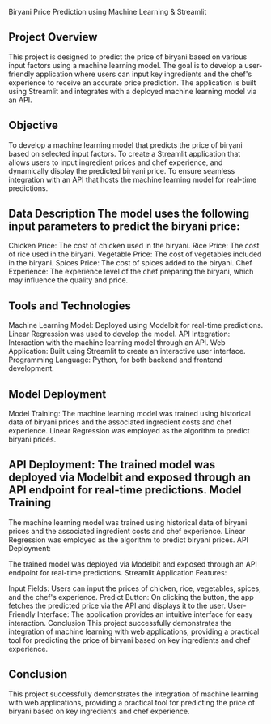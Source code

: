 Biryani Price Prediction using Machine Learning & Streamlit

Project Overview 
-----------------
This project is designed to predict the price of biryani based on various input factors using a machine learning model. The goal is to develop a user-friendly application where users can input key ingredients and the chef's experience to receive an accurate price prediction. The application is built using Streamlit and integrates with a deployed machine learning model via an API.

Objective
---------
To develop a machine learning model that predicts the price of biryani based on selected input factors.
To create a Streamlit application that allows users to input ingredient prices and chef experience, and dynamically display the predicted biryani price.
To ensure seamless integration with an API that hosts the machine learning model for real-time predictions.

Data Description The model uses the following input parameters to predict the biryani price:
----------------
Chicken Price: The cost of chicken used in the biryani.
Rice Price: The cost of rice used in the biryani.
Vegetable Price: The cost of vegetables included in the biryani.
Spices Price: The cost of spices added to the biryani.
Chef Experience: The experience level of the chef preparing the biryani, which may influence the quality and price.

Tools and Technologies
----------------------
Machine Learning Model: Deployed using Modelbit for real-time predictions. Linear Regression was used to develop the model.
API Integration: Interaction with the machine learning model through an API.
Web Application: Built using Streamlit to create an interactive user interface.
Programming Language: Python, for both backend and frontend development.

Model Deployment
----------------
Model Training:
The machine learning model was trained using historical data of biryani prices and the associated ingredient costs and chef experience.
Linear Regression was employed as the algorithm to predict biryani prices.

API Deployment:
The trained model was deployed via Modelbit and exposed through an API endpoint for real-time predictions.
Model Training
---------------
The machine learning model was trained using historical data of biryani prices and the associated ingredient costs and chef experience.
Linear Regression was employed as the algorithm to predict biryani prices.
API Deployment:

The trained model was deployed via Modelbit and exposed through an API endpoint for real-time predictions.
Streamlit Application Features:

Input Fields: Users can input the prices of chicken, rice, vegetables, spices, and the chef's experience.
Predict Button: On clicking the button, the app fetches the predicted price via the API and displays it to the user.
User-Friendly Interface: The application provides an intuitive interface for easy interaction.
Conclusion This project successfully demonstrates the integration of machine learning with web applications, providing a practical tool for predicting the price of biryani based on key ingredients and chef experience.

Conclusion 
----------
This project successfully demonstrates the integration of machine learning with web applications, providing a practical tool for predicting the price of biryani based on key ingredients and chef experience.


